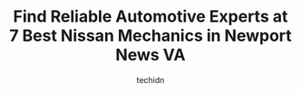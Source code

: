 ---
layout: ampstory
image: https://images.unsplash.com/photo-1628188687881-0a34984b3531?ixlib=rb-4.0.3&ixid=MnwxMjA3fDB8MHxwaG90by1wYWdlfHx8fGVufDB8fHx8&auto=format&fit=crop&w=640&h=853&q=80
author: techidn
featured: false
description: Searching for the finest Nissan Mechanic in Newport News VA, USA? Look no further than the 7 best Nissan Mechanic in the area, where youll find a team of highly qualified professionals read
title: Find Reliable Automotive Experts at 7 Best Nissan Mechanics in Newport News VA
cover:
   title: Find Reliable Automotive Experts at 7 Best Nissan Mechanics in Newport News VA
   subtitle: Rickpate
   background: https://images.unsplash.com/photo-1628188687881-0a34984b3531?ixlib=rb-4.0.3&ixid=MnwxMjA3fDB8MHxwaG90by1wYWdlfHx8fGVufDB8fHx8&auto=format&fit=crop&w=640&h=853&q=80

pages: 
 - layout: thirds
   top: <h1>#1 Economy Auto Repair & Tires</h1>
   bottom: "<p>This is the second time Ive gone to Economy, and I havent regretted either of them. The first time was for my yearly inspection, they were up front with me on what need</p>"
   background: https://www.knot35.com/toplist/wp-content/uploads/2023/06/best-nissan-mechanic-1-in-newport-news-va-1685834158.jpeg
   backgroundblur: true
 - layout: thirds
   top: <h1>#2 Classic Nissan Newport News Service Center</h1>
   bottom: "<p>12925 Jefferson Ave, Newport News, VA 23608, United States</p>"
   background: https://www.knot35.com/toplist/wp-content/uploads/2023/06/best-nissan-mechanic-2-in-newport-news-va-1685834159.jpeg
   cta:
      link: https://www.knot35.com/toplist/find-reliable-automotive-experts-at-7-best-nissan-mechanics-in-newport-news-va/
      text: Find Reliable Automotive Experts at 7 Best Nissan Mechanics in Newport News VA
 - layout: thirds
   top: <h1>#3 Auto Maximus</h1>
   bottom: "<p>14746 Warwick Blvd, Newport News, VA 23608, United States</p>"
   background: https://www.knot35.com/toplist/wp-content/uploads/2023/06/best-nissan-mechanic-3-in-newport-news-va-1685834160.jpeg
   cta:
      link: https://www.knot35.com/toplist/find-reliable-automotive-experts-at-7-best-nissan-mechanics-in-newport-news-va/
      text: Find Reliable Automotive Experts at 7 Best Nissan Mechanics in Newport News VA
 - layout: thirds
   top: <h1>#4 Dons Automotive</h1>
   bottom: "<p>13448 Warwick Blvd, Newport News, VA 23602, United States</p>"
   background: https://images.unsplash.com/photo-1591393223703-56fe1347ac62?ixlib=rb-4.0.3&ixid=MnwxMjA3fDB8MHxwaG90by1wYWdlfHx8fGVufDB8fHx8&auto=format&fit=crop&w=640&h=853&q=80
   cta:
      link: https://www.knot35.com/toplist/find-reliable-automotive-experts-at-7-best-nissan-mechanics-in-newport-news-va/
      text: Find Reliable Automotive Experts at 7 Best Nissan Mechanics in Newport News VA
 - layout: thirds
   top: <h1>#5 Gosines Auto Repair</h1>
   bottom: "<p>7010 Warwick Blvd, Newport News, VA 23607, United States</p>"
   background: https://images.unsplash.com/photo-1549241520-425e3dfc01cb?ixlib=rb-4.0.3&ixid=MnwxMjA3fDB8MHxwaG90by1wYWdlfHx8fGVufDB8fHx8&auto=format&fit=crop&w=640&h=853&q=80
   cta:
      link: https://www.knot35.com/toplist/find-reliable-automotive-experts-at-7-best-nissan-mechanics-in-newport-news-va/
      text: Find Reliable Automotive Experts at 7 Best Nissan Mechanics in Newport News VA
 - layout: thirds
   top: <h1>#6 Moores Auto Repair</h1>
   bottom: "<p>10000 Jefferson Ave A, Newport News, VA 23605, United States</p>"
   background: https://images.unsplash.com/photo-1618005182384-a83a8bd57fbe?ixlib=rb-4.0.3&ixid=MnwxMjA3fDB8MHxwaG90by1wYWdlfHx8fGVufDB8fHx8&auto=format&fit=crop&w=640&h=853&q=80
   cta:
      link: https://www.knot35.com/toplist/find-reliable-automotive-experts-at-7-best-nissan-mechanics-in-newport-news-va/
      text: Find Reliable Automotive Experts at 7 Best Nissan Mechanics in Newport News VA
 - layout: thirds
   top: <h1>#7 Omni Performance</h1>
   bottom: "<p>12 Forrest Dr, Newport News, VA 23606, United States</p>"
   background: https://images.unsplash.com/photo-1597773150796-e5c14ebecbf5?ixlib=rb-4.0.3&ixid=MnwxMjA3fDB8MHxwaG90by1wYWdlfHx8fGVufDB8fHx8&auto=format&fit=crop&w=640&h=853&q=80
   cta:
      link: https://www.knot35.com/toplist/find-reliable-automotive-experts-at-7-best-nissan-mechanics-in-newport-news-va/
      text: Find Reliable Automotive Experts at 7 Best Nissan Mechanics in Newport News VA
 - layout: thirds
   middle: Continue reading...
   background: https://images.unsplash.com/photo-1552083974-186346191183?ixlib=rb-4.0.3&ixid=MnwxMjA3fDB8MHxwaG90by1wYWdlfHx8fGVufDB8fHx8&auto=format&fit=crop&w=640&h=853&q=80
   cta:
      link: https://www.knot35.com/toplist/find-reliable-automotive-experts-at-7-best-nissan-mechanics-in-newport-news-va/
      text: Find Reliable Automotive Experts at 7 Best Nissan Mechanics in Newport News VA
      
---